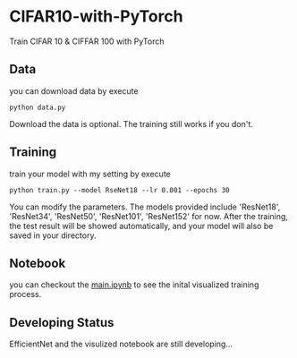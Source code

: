 # CIFAR10-with-PyTorch
Train CIFAR 10 & CIFFAR 100 with PyTorch

## Data
you can download data by execute
```
python data.py
```
Download the data is optional. The training still works if you don't.

## Training
train your model with my setting by execute
```
python train.py --model RseNet18 --lr 0.001 --epochs 30
```
You can modify the parameters. The models provided include 'ResNet18', 'ResNet34', 'ResNet50', 'ResNet101', 'ResNet152' for now. After the training, the test result will be showed automatically, and your model will also be saved in your directory.

## Notebook
you can checkout the [main.ipynb](https://github.com/HaohanTsao/CIFAR10-with-PyTorch/blob/main/main.ipynb) to see the inital visualized training process.

## Developing Status
EfficientNet and the visulized notebook are still developing...
